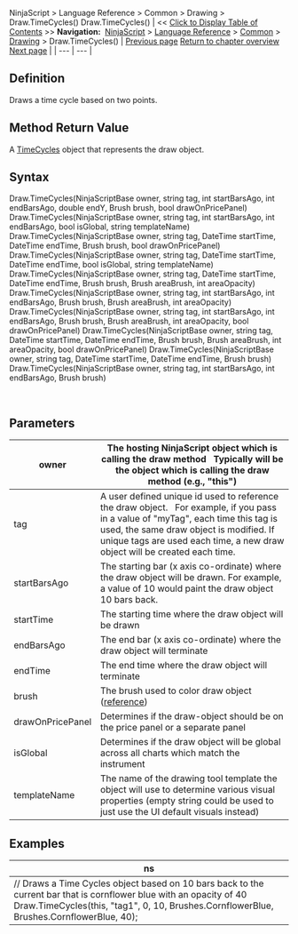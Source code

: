 ﻿
NinjaScript \> Language Reference \> Common \> Drawing \> Draw.TimeCycles()
Draw.TimeCycles()
| \<\< [Click to Display Table of Contents](draw_timecycles.md) \>\> **Navigation:**     [NinjaScript](ninjascript-1.md) \> [Language Reference](language_reference_wip-1.md) \> [Common](common-1.md) \> [Drawing](drawing-1.md) \> Draw.TimeCycles() | [Previous page](textfixed-1.md) [Return to chapter overview](drawing-1.md) [Next page](timecycles-1.md) |
| --- | --- |
## Definition
Draws a time cycle based on two points.
 
## Method Return Value
A [TimeCycles](timecycles-1.md) object that represents the draw object.
 
## Syntax
Draw.TimeCycles(NinjaScriptBase owner, string tag, int startBarsAgo, int endBarsAgo, double endY, Brush brush, bool drawOnPricePanel)
Draw.TimeCycles(NinjaScriptBase owner, string tag, int startBarsAgo, int endBarsAgo, bool isGlobal, string templateName)
Draw.TimeCycles(NinjaScriptBase owner, string tag, DateTime startTime, DateTime endTime, Brush brush, bool drawOnPricePanel)
Draw.TimeCycles(NinjaScriptBase owner, string tag, DateTime startTime, DateTime endTime, bool isGlobal, string templateName)
Draw.TimeCycles(NinjaScriptBase owner, string tag, DateTime startTime, DateTime endTime, Brush brush, Brush areaBrush, int areaOpacity)
Draw.TimeCycles(NinjaScriptBase owner, string tag, int startBarsAgo, int endBarsAgo, Brush brush, Brush areaBrush, int areaOpacity)
Draw.TimeCycles(NinjaScriptBase owner, string tag, int startBarsAgo, int endBarsAgo, Brush brush, Brush areaBrush, int areaOpacity, bool drawOnPricePanel)
Draw.TimeCycles(NinjaScriptBase owner, string tag, DateTime startTime, DateTime endTime, Brush brush, Brush areaBrush, int areaOpacity, bool drawOnPricePanel)
Draw.TimeCycles(NinjaScriptBase owner, string tag, DateTime startTime, DateTime endTime, Brush brush)
Draw.TimeCycles(NinjaScriptBase owner, string tag, int startBarsAgo, int endBarsAgo, Brush brush)  

 
## Parameters
| owner | The hosting NinjaScript object which is calling the draw method   Typically will be the object which is calling the draw method (e.g., "this") |
| --- | --- |
| tag | A user defined unique id used to reference the draw object.    For example, if you pass in a value of "myTag", each time this tag is used, the same draw object is modified. If unique tags are used each time, a new draw object will be created each time. |
| startBarsAgo | The starting bar (x axis co\-ordinate) where the draw object will be drawn. For example, a value of 10 would paint the draw object 10 bars back. |
| startTime | The starting time where the draw object will be drawn |
| endBarsAgo | The end bar (x axis co\-ordinate) where the draw object will terminate |
| endTime | The end time where the draw object will terminate |
| brush | The brush used to color draw object ([reference](https://msdn.microsoft.com/en-us/library/system.windows.media.brushes%28v=vs.110%29.aspx)) |
| drawOnPricePanel | Determines if the draw\-object should be on the price panel or a separate panel |
| isGlobal | Determines if the draw object will be global across all charts which match the instrument |
| templateName | The name of the drawing tool template the object will use to determine various visual properties (empty string could be used to just use the UI default visuals instead) |
## 
## 
## Examples
| ns |
| --- |
| // Draws a Time Cycles object based on 10 bars back to the current bar that is cornflower blue with an opacity of 40 Draw.TimeCycles(this, "tag1", 0, 10, Brushes.CornflowerBlue, Brushes.CornflowerBlue, 40); |


